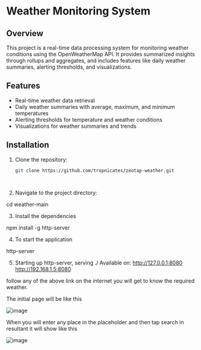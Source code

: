 ﻿# Weather Monitoring System

## Overview

This project is a real-time data processing system for monitoring weather conditions using the OpenWeatherMap API. It provides summarized insights through rollups and aggregates, and includes features like daily weather summaries, alerting thresholds, and visualizations.

## Features

- Real-time weather data retrieval
- Daily weather summaries with average, maximum, and minimum temperatures
- Alerting thresholds for temperature and weather conditions
- Visualizations for weather summaries and trends

## Installation

1. Clone the repository:
   ```bash
   git clone https://github.com/tropnicates/zeotap-weather.git




2. Navigate to the project directory:

cd weather-main

3. Install the dependencies

npm install -g http-server


4. To start the application 

http-server


5. Starting up http-server, serving ./
Available on:
  http://127.0.0.1:8080
  http://192.168.1.5:8080


follow any of the above link on the internet you will get to know the required weather.



The initial page will be like this

![image](https://github.com/user-attachments/assets/4ada23c4-d22e-40b0-aa36-64c25d0c3f70)


When you will enter any place in the placeholder and then tap search in resultant it will show like this

![image](https://github.com/user-attachments/assets/9da08aec-a6de-4ba8-acb4-1885e35cfc15)
